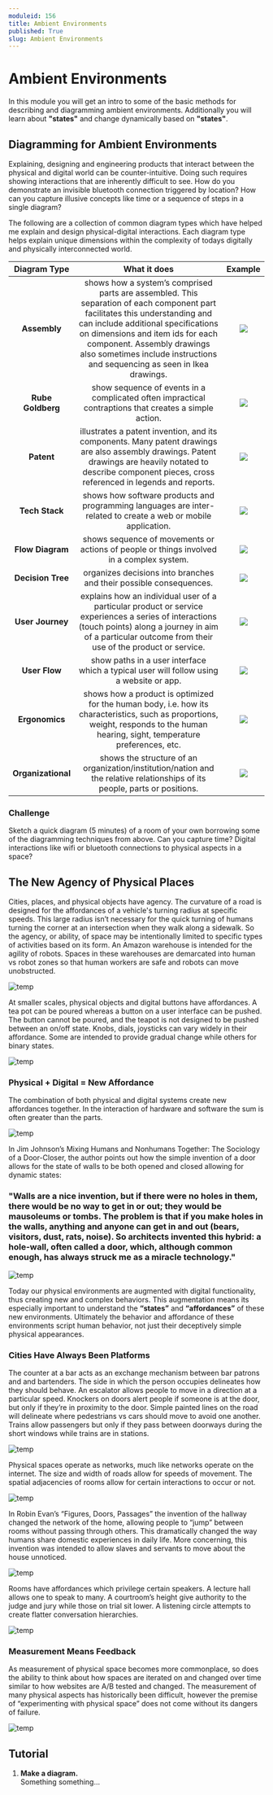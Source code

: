 ```yaml
---
moduleid: 156
title: Ambient Environments
published: True
slug: Ambient Environments
---
```


# Ambient Environments
In this module you will get an intro to some of the basic methods for describing and diagramming ambient environments. Additionally you will learn about **"states"** and change dynamically based on **"states"**.

## Diagramming for Ambient Environments
Explaining, designing and engineering products that interact between the physical and digital world can be counter-intuitive. Doing such requires showing interactions that are inherently difficult to see. How do you demonstrate an invisible bluetooth connection triggered by location? How can you capture illusive concepts like time or a sequence of steps  in a single diagram? 

The following are a collection of common diagram types which have helped me explain and design physical-digital interactions. Each diagram type helps explain unique dimensions within the complexity of todays digitally and physically interconnected world.

**Diagram Type** |  What it does |  Example
:-------------------------:|:-------------------------:|:-------------------------:
**Assembly** |  shows how a system’s comprised parts are assembled. This separation of each component part facilitates this understanding and can include additional specifications on dimensions and item ids for each component. Assembly drawings also sometimes include instructions and sequencing as seen in Ikea drawings. |  ![](images/dynamic-environments-9.gif)
**Rube Goldberg** | show sequence of events in a complicated often impractical contraptions that creates a simple action.|   ![](images/dynamic-environments-10.gif)    
**Patent** | illustrates a patent invention, and its components. Many patent drawings are also assembly drawings. Patent drawings are heavily notated to describe component pieces, cross referenced in legends and reports. | ![](images/dynamic-environments-5.gif)
**Tech Stack**  |  shows how software products and programming languages are inter-related to create a web or mobile application. | ![](images/dynamic-environments-6.gif)  
**Flow Diagram** | shows sequence of movements or actions of people or things involved in a complex system. | ![](images/dynamic-environments-3.gif)
**Decision Tree** | organizes decisions into branches and their possible consequences. |  ![](images/dynamic-environments-4.gif)  
**User Journey** | explains how an individual user of a particular product or service experiences a series of interactions (touch points) along a journey in aim of a particular outcome from their use of the product or service.|![](images/dynamic-environments-2.gif) 
**User Flow** | show paths in a user interface which a typical user will follow using a website or app. |   ![](images/dynamic-environments-1.gif)  
**Ergonomics** | shows how a product is optimized for the human body, i.e. how its characteristics, such as proportions, weight, responds to the human hearing, sight, temperature preferences, etc. | ![](images/dynamic-environments-7.gif) 
**Organizational** | shows the structure of an organization/institution/nation and the relative relationships of its people, parts or positions. |  ![](images/dynamic-environments-8.gif)  

### Challenge
Sketch a quick diagram (5 minutes) of a room of your own borrowing some of the diagramming techniques from above. Can you capture time? Digital interactions like wifi or bluetooth connections to physical aspects in a space? 

## The New Agency of Physical Places
Cities, places, and physical objects have agency. The curvature of a road is designed for the affordances of a vehicle's turning radius at specific speeds. This large radius isn’t necessary for the quick turning of humans turning the corner at an intersection when they walk along a sidewalk. So the agency, or ability, of space may be intentionally limited to specific types of activities based on its form. An Amazon warehouse is intended for the agility of robots. Spaces in these warehouses are demarcated into human vs robot zones so that human workers are safe and robots can move unobstructed.

![temp](images/dynamic-environments-19.png) 

At smaller scales, physical objects and digital buttons have affordances. A tea pot can be poured whereas a button on a user interface can be pushed. The button cannot be poured, and the teapot is not designed to be pushed between an on/off state. Knobs, dials, joysticks can vary widely in their affordance. Some are intended to provide gradual change while others for binary states.

![temp](images/dynamic-environments-18.png) 

### Physical + Digital = New Affordance
The combination of both physical and digital systems create new affordances together. In the interaction of hardware and software the sum is often greater than the parts.

![temp](images/dynamic-environments-17.png) 


In Jim Johnson’s Mixing Humans and Nonhumans Together: The Sociology of a Door-Closer, the author points out how the simple invention of a door allows for the state of walls to be both opened and closed allowing for dynamic states:

### "Walls are a nice invention, but if there were no holes in them, there would be no way to get in or out; they would be mausoleums or tombs. The problem is that if you make holes in the walls, anything and anyone can get in and out (bears, visitors, dust, rats, noise). So architects invented this hybrid: a hole-wall, often called a door, which, although common enough, has always struck me as a miracle technology."

![temp](images/dynamic-environments-16.png) 

Today our physical environments are augmented with digital functionality, thus creating new and complex behaviors. This augmentation means its especially important to understand the **“states”** and **“affordances”** of these new environments. Ultimately the behavior and affordance of these environments script human behavior, not just their deceptively simple physical appearances.

### Cities Have Always Been Platforms
The counter at a bar acts as an exchange mechanism between bar patrons and and bartenders. The side in which the person occupies delineates how they should behave. An escalator allows people to move in a direction at a particular speed. Knockers on doors alert people if someone is at the door, but only if they’re in proximity to the door. Simple painted lines on the road will delineate where pedestrians vs cars should move to avoid one another. Trains allow passengers but only if they pass between doorways during the short windows while trains are in stations.

![temp](images/dynamic-environments-11.gif) 

Physical spaces operate as networks, much like networks operate on the internet. The size and width of roads allow for speeds of movement. The spatial adjacencies of rooms allow for certain interactions to occur or not.

![temp](images/dynamic-environments-15.png) 

In Robin Evan’s “Figures, Doors, Passages” the invention of the hallway changed the network of the home, allowing people to “jump” between rooms without passing through others. This dramatically changed the way humans share domestic experiences in daily life. More concerning, this invention was intended to allow slaves and servants to move about the house unnoticed.

![temp](images/dynamic-environments-14.png) 

Rooms have affordances which privilege certain speakers. A lecture hall allows one to speak to many. A courtroom’s height give authority to the judge and jury while those on trial sit lower. A listening circle attempts to create flatter conversation hierarchies.

![temp](images/dynamic-environments-13.png) 

### Measurement Means Feedback
As measurement of physical space becomes more commonplace, so does the ability to think about how spaces are iterated on and changed over time similar to how websites are A/B tested and changed. The measurement of many physical aspects has historically been difficult, however the premise of “experimenting with physical space” does not come without its dangers of failure.

![temp](images/dynamic-environments-12.png) 

## Tutorial

1. **Make a diagram.**  
Something something...




